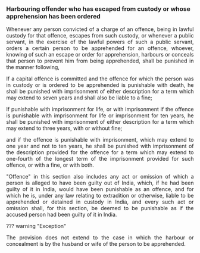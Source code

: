 ### Harbouring offender who has escaped from custody or whose apprehension has been ordered
<div style="text-align: justify">

Whenever any person convicted of a charge of an offence, being in lawful custody for that offence, escapes from such custody, or whenever a public servant, in the exercise of the lawful powers of such a public servant, orders a certain person to be apprehended for an offence, whoever, knowing of such an escape or order for apprehension, harbours or conceals that person to prevent him from being apprehended, shall be punished in the manner following,

</p>

If a capital offence is committed and the offence for which the person was in custody or is ordered to be apprehended is punishable with death, he shall be punished with imprisonment of either description for a term which may extend to seven years and shall also be liable to a fine;

</p>

If punishable with imprisonment for life, or with imprisonment if the offence is punishable with imprisonment for life or imprisonment for ten years, he shall be punished with imprisonment of either description for a term which may extend to three years, with or without fine;

</p>

and if the offence is punishable with imprisonment, which may extend to one year and not to ten years, he shall be punished with imprisonment of the description provided for the offence for a term which may extend to one-fourth of the longest term of the imprisonment provided for such offence, or with a fine, or with both.

</p>

"Offence" in this section also includes any act or omission of which a person is alleged to have been guilty out of India, which, if he had been guilty of it in India, would have been punishable as an offence, and for which he is, under any law relating to extradition or otherwise, liable to be apprehended or detained in custody in India, and every such act or omission shall, for this section, be deemed to be punishable as if the accused person had been guilty of it in India.
</div>

??? warning "Exception"
    <div style="text-align: justify"> The provision does not extend to the case in which the harbour or concealment is by the husband or wife of the person to be apprehended.

